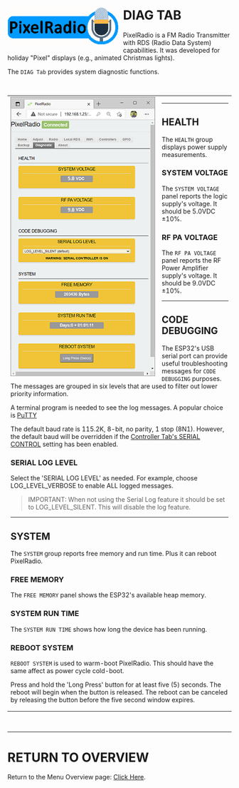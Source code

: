 # <img style="padding-right: 10px; padding-bottom: 5px;" align="left" src="../Images/RadioLogo300.gif" width="250">

# DIAG TAB

PixelRadio is a FM Radio Transmitter with RDS (Radio Data System) capabilities.
It was developed for holiday "Pixel" displays (e.g., animated Christmas lights).

The `DIAG Tab` provides system diagnostic functions.

&nbsp;&nbsp;&nbsp;

<table>
<tr>
<td>

<img style="padding-right: 15px; padding-bottom: 5px;" align="left" src="../Images/diagTab1_400.png" width="325">

---

## HEALTH

The `HEALTH` group displays power supply measurements.

### SYSTEM VOLTAGE

The `SYSTEM VOLTAGE` panel reports the logic supply's voltage.
It should be 5.0VDC ±10%.

### RF PA VOLTAGE

The `RF PA VOLTAGE` panel reports the RF Power Amplifier supply's voltage.
It should be 9.0VDC ±10%.

---

## CODE DEBUGGING

The ESP32's USB serial port can provide useful troubleshooting messages for `CODE DEBUGGING` purposes.
The messages are grouped in six levels that are used to filter out lower priority information.

A terminal program is needed to see the log messages.
A popular choice is <a href="https://www.putty.org/" target="_blank">PuTTY</a>

The default baud rate is 115.2K, 8-bit, no parity, 1 stop (8N1).
However, the default baud will be overridden if the [Controller Tab's SERIAL CONTROL](./ControlTab.md#serial-control) setting has been enabled.

### SERIAL LOG LEVEL

Select the 'SERIAL LOG LEVEL' as needed.
For example, choose LOG_LEVEL_VERBOSE to enable ALL logged messages.

>IMPORTANT: When not using the Serial Log feature it should be set to LOG_LEVEL_SILENT.
>This will disable the log feature.
---

## SYSTEM

The `SYSTEM` group reports free memory and run time. Plus it can reboot PixelRadio.

### FREE MEMORY

The `FREE MEMORY` panel shows the ESP32's available heap memory.

### SYSTEM RUN TIME

The `SYSTEM RUN TIME` shows how long the device has been running.

### REBOOT SYSTEM

`REBOOT SYSTEM` is used to warm-boot PixelRadio.
This should have the same affect as power cycle cold-boot.

Press and hold the 'Long Press' button for at least five (5) seconds.
The reboot will begin when the button is released.
The reboot can be canceled by releasing the button before the five second window expires.

</td>
</tr>
</table>

&nbsp;&nbsp;&nbsp;

---

# RETURN TO OVERVIEW

<span>Return to the Menu Overview page: [Click Here](./Overview.md).</span>
